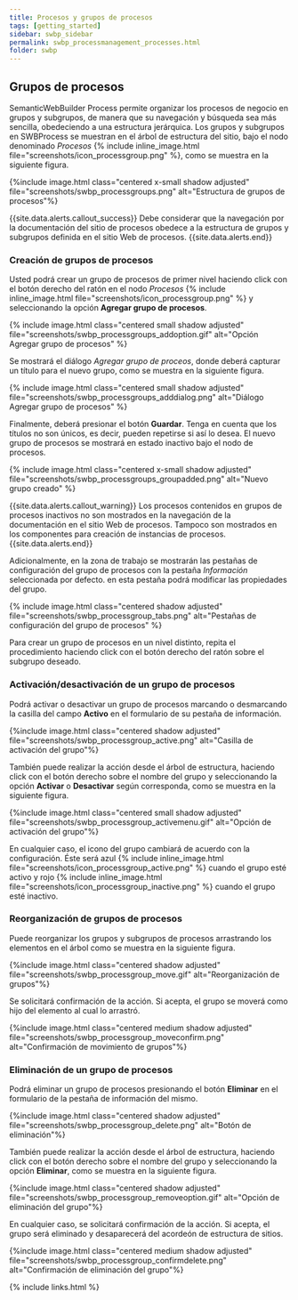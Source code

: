 ```yaml
---
title: Procesos y grupos de procesos
tags: [getting_started]
sidebar: swbp_sidebar
permalink: swbp_processmanagement_processes.html
folder: swbp
---
```


## Grupos de procesos
SemanticWebBuilder Process permite organizar los procesos de negocio en grupos y subgrupos, de manera que su navegación y búsqueda sea más sencilla, obedeciendo a una estructura jerárquica. Los grupos y subgrupos en SWBProcess se muestran en el árbol de estructura del sitio, bajo el nodo denominado _Procesos_ {% include inline_image.html file="screenshots/icon_processgroup.png" %}, como se muestra en la siguiente figura.

{%include image.html class="centered x-small shadow adjusted" file="screenshots/swbp_processgroups.png" alt="Estructura de grupos de procesos"%}

{{site.data.alerts.callout_success}}
Debe considerar que la navegación por la documentación del sitio de procesos obedece a la estructura de grupos y subgrupos definida en el sitio Web de procesos.
{{site.data.alerts.end}}

### Creación de grupos de procesos
Usted podrá crear un grupo de procesos de primer nivel haciendo click con el botón derecho del ratón en el nodo _Procesos_ {% include inline_image.html file="screenshots/icon_processgroup.png" %} y seleccionando la opción **Agregar grupo de procesos**.

{% include image.html class="centered small shadow adjusted" file="screenshots/swbp_processgroups_addoption.gif" alt="Opción Agregar grupo de procesos" %}

Se mostrará el diálogo _Agregar grupo de proceos_, donde deberá capturar un título para el nuevo grupo, como se muestra en la siguiente figura.

{% include image.html class="centered small shadow adjusted" file="screenshots/swbp_processgroups_adddialog.png" alt="Diálogo Agregar grupo de procesos" %}

Finalmente, deberá presionar el botón **Guardar**. Tenga en cuenta que los títulos no son únicos, es decir, pueden repetirse si así lo desea. El nuevo grupo de procesos se mostrará en estado inactivo bajo el nodo de procesos.

{% include image.html class="centered x-small shadow adjusted" file="screenshots/swbp_processgroups_groupadded.png" alt="Nuevo grupo creado" %}

{{site.data.alerts.callout_warning}}
Los procesos contenidos en grupos de procesos inactivos no son mostrados en la navegación de la documentación en el sitio Web de procesos. Tampoco son mostrados en los componentes para creación de instancias de procesos.
{{site.data.alerts.end}}

Adicionalmente, en la zona de trabajo se mostrarán las pestañas de configuración del grupo de procesos con la pestaña _Información_ seleccionada por defecto. en esta pestaña podrá modificar las propiedades del grupo.

{% include image.html class="centered shadow adjusted" file="screenshots/swbp_processgroup_tabs.png" alt="Pestañas de configuración del grupo de procesos" %}

Para crear un grupo de procesos en un nivel distinto, repita el procedimiento haciendo click con el botón derecho del ratón sobre el subgrupo deseado.

### Activación/desactivación de un grupo de procesos
Podrá activar o desactivar un grupo de procesos marcando o desmarcando la casilla del campo **Activo** en el formulario de su pestaña de información.

{%include image.html class="centered shadow adjusted" file="screenshots/swbp_processgroup_active.png" alt="Casilla de activación del grupo"%}

También puede realizar la acción desde el árbol de estructura, haciendo click con el botón derecho sobre el nombre del grupo y seleccionando la opción **Activar** o **Desactivar** según corresponda, como se muestra en la siguiente figura.

{%include image.html class="centered small shadow adjusted" file="screenshots/swbp_processgroup_activemenu.gif" alt="Opción de activación del grupo"%}

En cualquier caso, el icono del grupo cambiará de acuerdo con la configuración. Éste será azul {% include inline_image.html file="screenshots/icon_processgroup_active.png" %} cuando el grupo esté activo y rojo {% include inline_image.html file="screenshots/icon_processgroup_inactive.png" %} cuando el grupo esté inactivo.

### Reorganización de grupos de procesos
Puede reorganizar los grupos y subgrupos de procesos arrastrando los elementos en el árbol como se muestra en la siguiente figura.

{%include image.html class="centered shadow adjusted" file="screenshots/swbp_processgroup_move.gif" alt="Reorganización de grupos"%}

Se solicitará confirmación de la acción. Si acepta, el grupo se moverá como hijo del elemento al cual lo arrastró.

{%include image.html class="centered medium shadow adjusted" file="screenshots/swbp_processgroup_moveconfirm.png" alt="Confirmación de movimiento de grupos"%}

### Eliminación de un grupo de procesos
Podrá eliminar un grupo de procesos presionando el botón **Eliminar** en el formulario de la pestaña de información del mismo.

{%include image.html class="centered shadow adjusted" file="screenshots/swbp_processgroup_delete.png" alt="Botón de eliminación"%}

También puede realizar la acción desde el árbol de estructura, haciendo click con el botón derecho sobre el nombre del grupo y seleccionando la opción **Eliminar**, como se muestra en la siguiente figura.

{%include image.html class="centered shadow adjusted" file="screenshots/swbp_processgroup_removeoption.gif" alt="Opción de eliminación del grupo"%}

En cualquier caso, se solicitará confirmación de la acción. Si acepta, el grupo será eliminado y desaparecerá del acordeón de estructura de sitios.

{%include image.html class="centered medium shadow adjusted" file="screenshots/swbp_processgroup_confirmdelete.png" alt="Confirmación de eliminación del grupo"%}

{% include links.html %}
